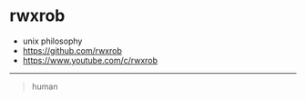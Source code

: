 # rwxrob

- unix philosophy
- https://github.com/rwxrob
- https://www.youtube.com/c/rwxrob

---

> human
